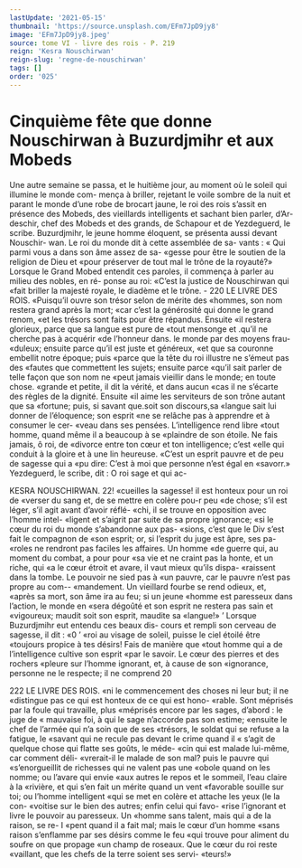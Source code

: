 ```yaml
---
lastUpdate: '2021-05-15'
thumbnail: 'https://source.unsplash.com/EFm7JpD9jy8'
image: 'EFm7JpD9jy8.jpeg'
source: tome VI - livre des rois - P. 219
reign: 'Kesra Nouschirwan'
reign-slug: 'regne-de-nouschirwan'
tags: []
order: '025'
---
```


# Cinquième fête que donne Nouschirwan à Buzurdjmihr et aux Mobeds

Une autre semaine se passa, et le huitième jour, au moment où le soleil qui illumine le monde com- mença à briller, rejetant le voile sombre de la nuit
et parant le monde d’une robe de brocart jaune, le
roi des rois s’assit en présence des Mobeds, des vieillards intelligents et sachant bien parler, d’Ar- deschir, chef des Mobeds et des grands, de Schapour et de Yezdeguerd, le scribe. Buzurdjmihr, le jeune homme éloquent, se présenta aussi devant Nouschir- wan. Le roi du monde dit à cette assemblée de sa- vants : « Qui parmi vous a dans son âme assez de sa- «gesse pour être le soutien de la religion de Dieu et «pour préserver de tout mal le trône de la royauté?»
Lorsque le Grand Mobed entendit ces paroles, il commença à parler au milieu des nobles, en ré- ponse au roi: «C’est la justice de Nouschirwan qui
«fait briller la majesté royale, le diadème et le trône. -
220 LE LIVRE DES ROIS. «Puisqu’il ouvre son trésor selon de mérite des
«hommes, son nom restera grand après la mort; «car c’est la générosité qui donne le grand renom,
«et les trésors sont faits pour être répandus. Ensuite
«il restera glorieux, parce que sa langue est pure de «tout mensonge et .qu’il ne cherche pas à acquérir
«de l’honneur dans. le monde par des moyens frau- «duleux; ensuite parce qu’il est juste et généreux,
«et que sa couronne embellit notre époque; puis «parce que la tête du roi illustre ne s’émeut pas des
«fautes que commettent les sujets; ensuite parce «qu’il sait parler de telle façon que son nom ne «peut jamais vieillir dans le monde; en toute chose. «grande et petite, il dit la vérité, et dans aucun
«cas il ne s’écarte des règles de la dignité. Ensuite
«il aime les serviteurs de son trône autant que sa «fortune; puis, si savant que.soit son discours,sa «langue sait lui donner de l’éloquence; son esprit
«ne se relâche pas à apprendre et à consumer le cer- «veau dans ses pensées. L’intelligence rend libre
«tout homme, quand même il a beaucoup à se «plaindre de son étoile. Ne fais jamais, ô roi, de «divorce entre ton cœur et ton intelligence; c’est «elle qui conduit à la gloire et à une lin heureuse. «C’est un esprit pauvre et de peu de sagesse qui a «pu dire: C’est à moi que personne n’est égal en
«savorr.»
Yezdeguerd, le scribe, dit : O roi sage et qui ac-

KESRA NOUSCHIRWAN. 22! «cueilles la sagesse! il est honteux pour un roi de
«verser du sang et, de se mettre en colère pou-r peu «de chose; s’il est léger, s’il agit avant d’avoir réflé-
«chi, il se trouve en opposition avec l’homme intel- «ligent et s’aigrit par suite de sa propre ignorance;
«si le cœur du roi du monde s’abandonne aux pas- «sions, c’est que le Div s’est fait le compagnon de
«son esprit; or, si l’esprit du juge est âpre, ses pa- «roles ne rendront pas faciles les affaires. Un homme «de guerre qui, au moment du combat, a pour pour «sa vie et ne craint pas la honte, et un riche, qui «a le cœur étroit et avare, il vaut mieux qu’ils dispa- «raissent dans la tombe. Le pouvoir ne sied pas à «un pauvre, car le pauvre n’est pas propre au com-- «mandement. Un vieillard fourbe se rend odieux, et, «après sa mort, son âme ira au feu; si un jeune «homme est paresseux dans l’action, le monde en «sera dégoûté et son esprit ne restera pas sain et «vigoureux; maudit soit son esprit, maudite sa
«langue!» ’
Lorsque Buzurdjmihr eut entendu ces beaux dis-
cours et rempli son cerveau de sagesse, il dit : «0 ’ «roi au visage de soleil, puisse le ciel étoilé être «toujours propice à tes désirs! Fais de manière que «tout homme qui a de l’intelligence cultive son esprit «par le savoir. Le cœur des pierres et des rochers «pleure sur l’homme ignorant, et, à cause de son «ignorance, personne ne le respecte; il ne comprend
20

222 LE LIVRE DES ROIS.
«ni le commencement des choses ni leur but; il ne «distingue pas ce qui est honteux de ce qui est hono- «rable. Sont méprisés par la foule qui travaille, plus «méprisés encore par les sages, d’abord : le juge de
« mauvaise foi, à qui le sage n’accorde pas son estime; «ensuite le chef de l’armée qui n’a soin que de ses
«trésors, le soldat qui se refuse a la fatigue, le «savant qui ne recule pas devant le crime quand il « s’agit de quelque chose qui flatte ses goûts, le méde-
«cin qui est malade lui-même, car comment déli- «vrerait-il le malade de son mal? puis le pauvre qui «s’enorgueillit de richesses qui ne valent pas une «obole quand on les nomme; ou l’avare qui envie
«aux autres le repos et le sommeil, l’eau claire à la «rivière, et qui s’en fait un mérite quand un vent «favorable souille sur toi; ou l’homme intelligent «qui se met en colère et attache les yeux (le la con- «voitise sur le bien des autres; enfin celui qui favo- «rise l’ignorant et livre le pouvoir au paresseux. Un «homme sans talent, mais qui a de la raison, se re-
I «pent quand il a fait mal; mais le cœur d’un homme «sans raison s’enflamme par ses désirs comme le feu
«qui trouve pour aliment du soufre on que propage «un champ de roseaux. Que le cœur du roi reste
«vaillant, que les chefs de la terre soient ses servi- «teurs!»
